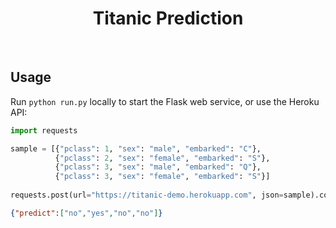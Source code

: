 <div align="center">
  <h1>Titanic Prediction</h1>
</div>

<br />

## Usage

Run `python run.py` locally to start the Flask web service, or use the Heroku API:

```python
import requests

sample = [{"pclass": 1, "sex": "male", "embarked": "C"},
          {"pclass": 2, "sex": "female", "embarked": "S"},
          {"pclass": 3, "sex": "male", "embarked": "Q"},
          {"pclass": 3, "sex": "female", "embarked": "S"}]
          
requests.post(url="https://titanic-demo.herokuapp.com", json=sample).content
```

```json
{"predict":["no","yes","no","no"]}
```

